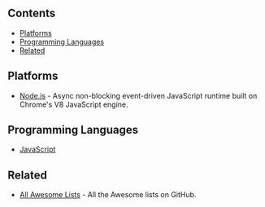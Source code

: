 ## Contents

- [Platforms](#platforms)
- [Programming Languages](#programming-languages)
- [Related](#related)

## Platforms

- [Node.js](https://github.com/sindresorhus/awesome-nodejs#readme) - Async non-blocking event-driven JavaScript runtime built on Chrome's V8 JavaScript engine.

## Programming Languages

- [JavaScript](https://github.com/sorrycc/awesome-javascript#readme)

## Related

- [All Awesome Lists](https://github.com/topics/awesome) - All the Awesome lists on GitHub.
